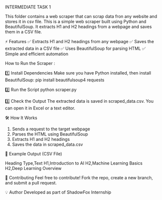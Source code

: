 INTERMEDIATE TASK 1

This folder contains a web scraper that can scrap data fron any website and stores it in csv file.
This is a simple web scraper built using Python and BeautifulSoup. It extracts H1 and H2 headings from a webpage and saves them in a CSV file.

⚡ Features
✅ Extracts H1 and H2 headings from any webpage
✅ Saves the extracted data in a CSV file
✅ Uses BeautifulSoup for parsing HTML
✅ Simple and efficient automation

How to Run the Scraper :

1️⃣ Install Dependencies
Make sure you have Python installed, then install BeautifulSoup:
pip install beautifulsoup4 requests

2️⃣ Run the Script
python scraper.py

3️⃣ Check the Output
The extracted data is saved in scraped_data.csv. You can open it in Excel or a text editor.

🛠 How It Works
1. Sends a request to the target webpage
2. Parses the HTML using BeautifulSoup
3. Extracts H1 and H2 headings
4. Saves the data in scraped_data.csv

📝 Example Output (CSV File)

Heading Type,Text
H1,Introduction to AI
H2,Machine Learning Basics
H2,Deep Learning Overview

🙌 Contributing
Feel free to contribute! Fork the repo, create a new branch, and submit a pull request.

💡 Author
Developed as part of ShadowFox Internship 
